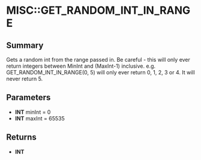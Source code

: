 # MISC::GET_RANDOM_INT_IN_RANGE

## Summary
Gets a random int from the range passed in. 
Be careful - this will only ever return integers between MinInt and (MaxInt-1) inclusive.
e.g. GET_RANDOM_INT_IN_RANGE(0, 5) will only ever return 0, 1, 2, 3 or 4. It will never return 5.

## Parameters
* **INT** minInt = 0
* **INT** maxInt = 65535

## Returns
* **INT**
